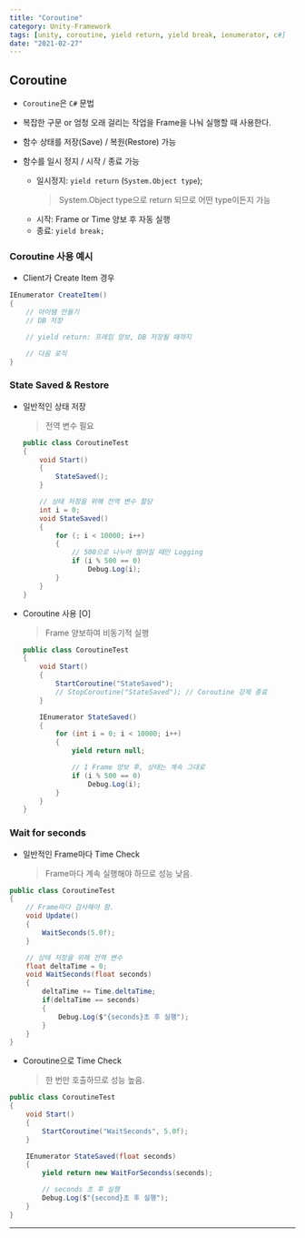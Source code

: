 ```yaml
---
title: "Coroutine"
category: Unity-Framework
tags: [unity, coroutine, yield return, yield break, ienumerator, c#]
date: "2021-02-27"
---
```


## Coroutine

- `Coroutine`은 `C#` 문법
- 복잡한 구문 or 엄청 오래 걸리는 작업을 Frame을 나눠 실행할 때 사용한다.
- 함수 상태를 저장(Save) / 복원(Restore) 가능
- 함수를 일시 정지 / 시작 / 종료 가능

  - 일시정지: `yield return` (`System.Object type`);
    > System.Object type으로 return 되므로 어떤 type이든지 가능
  - 시작: Frame or Time 양보 후 자동 실행
  - 종료: `yield break;`

### Coroutine 사용 예시

- Client가 Create Item 경우

```cs
IEnumerator CreateItem()
{
    // 아이템 만들기
    // DB 저장

    // yield return: 프레임 양보, DB 저장될 때까지

    // 다음 로직
}
```

### State Saved & Restore

- 일반적인 상태 저장

  > 전역 변수 필요

  ```cs
  public class CoroutineTest
  {
      void Start()
      {
          StateSaved();
      }

      // 상태 저장을 위해 전역 변수 할당
      int i = 0;
      void StateSaved()
      {
          for (; i < 10000; i++)
          {
              // 500으로 나누어 떨어질 때만 Logging
              if (i % 500 == 0)
                  Debug.Log(i);
          }
      }
  }
  ```

- Coroutine 사용 [O]

  > Frame 양보하여 비동기적 실행

  ```cs
  public class CoroutineTest
  {
      void Start()
      {
          StartCoroutine("StateSaved");
          // StopCoroutine("StateSaved"); // Coroutine 강제 종료
      }

      IEnumerator StateSaved()
      {
          for (int i = 0; i < 10000; i++)
          {
              yield return null;

              // 1 Frame 양보 후, 상태는 계속 그대로
              if (i % 500 == 0)
                  Debug.Log(i);
          }
      }
  }
  ```

### Wait for seconds

- 일반적인 Frame마다 Time Check
  > Frame마다 계속 실행해야 하므로 성능 낮음.

```cs
public class CoroutineTest
{
    // Frame마다 검사해야 함.
    void Update()
    {
        WaitSeconds(5.0f);
    }

    // 상태 저장을 위해 전역 변수
    float deltaTime = 0;
    void WaitSeconds(float seconds)
    {
        deltaTime += Time.deltaTime;
        if(deltaTime == seconds)
        {
            Debug.Log($"{seconds}초 후 실행");
        }
    }
}
```

- Coroutine으로 Time Check
  > 한 번만 호출하므로 성능 높음.

```cs
public class CoroutineTest
{
    void Start()
    {
        StartCoroutine("WaitSeconds", 5.0f);
    }

    IEnumerator StateSaved(float seconds)
    {
        yield return new WaitForSecondss(seconds);

        // seconds 초 후 실행
        Debug.Log($"{second}초 후 실행");
    }
}
```

---
